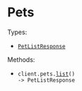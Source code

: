# Pets

Types:

- <code><a href="./src/resources/pets.ts">PetListResponse</a></code>

Methods:

- <code title="get /pets">client.pets.<a href="./src/resources/pets.ts">list</a>() -> PetListResponse</code>
